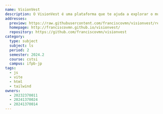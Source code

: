 ```yaml
---
name: VisionVest
description: O VisionVest é uma plataforma que te ajuda a explorar o mundo da educação financeira, indicando os investimentos mais rentáveis para o seu perfil. Responda ao nosso questionário e descubra qual tipo de investidor você é. Além disso, aproveite nossas calculadoras de rentabilidade para planejar melhor seus investimentos!
addresses:
  preview: https://raw.githubusercontent.com/franciscovmn/visionvest/refs/heads/main/public/preview.png
  homepage: http://franciscovmn.github.io/visionvest/
  repository: https://github.com/franciscovmn/visionvest
category:
  type: subject
  subject: ls
  period: 2
  semester: 2024.2
  course: cstsi
  campus: ifpb-jp
tags:
  - js
  - vite
  - html
  - tailwind
owners:
  - 20232370011
  - 20241370024
  - 20241370014
---
```

